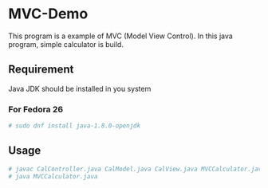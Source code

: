 # MVC-Demo

This program is a example of MVC (Model View Control).
In this java program, simple calculator is build.

## Requirement 
Java JDK should be installed in you system

### For Fedora 26
```sh
# sudo dnf install java-1.8.0-openjdk
```
 
## Usage
```sh
# javac CalController.java CalModel.java CalView.java MVCCalculator.java
# java MVCCalculator.java
```
